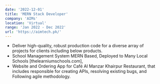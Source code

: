 ```yaml
---
date: '2022-12-01'
title: 'MERN Stack Developer'
company: 'AIMs'
location: 'Virtual'
range: 'Jan 2022 - Dec 2022'
url: 'https://aimtech.pk/'
---
```


- Deliver high-quality, robust production code for a diverse array of projects for clients including below products.
- School Management System MERN Based, Deployed to Many Local Schools [thelearniumschools.com],
- Website and Ordering App for Café Al Manzar Khairpur Restaurant, that includes responsible for creating APIs, resolving existing bugs, and Following agile methodology.
